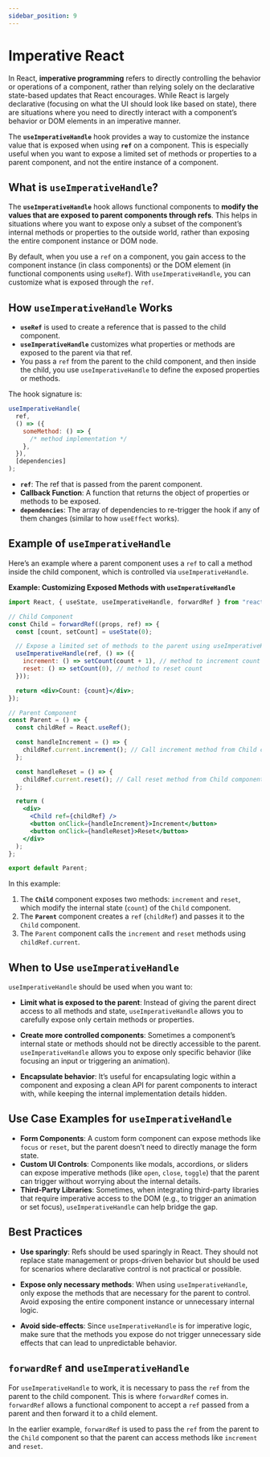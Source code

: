 ```yaml
---
sidebar_position: 9
---
```


# Imperative React

In React, **imperative programming** refers to directly controlling the behavior or operations of a component, rather than relying solely on the declarative state-based updates that React encourages. While React is largely declarative (focusing on what the UI should look like based on state), there are situations where you need to directly interact with a component’s behavior or DOM elements in an imperative manner.

The **`useImperativeHandle`** hook provides a way to customize the instance value that is exposed when using **`ref`** on a component. This is especially useful when you want to expose a limited set of methods or properties to a parent component, and not the entire instance of a component.

## What is `useImperativeHandle`?

The **`useImperativeHandle`** hook allows functional components to **modify the values that are exposed to parent components through refs**. This helps in situations where you want to expose only a subset of the component’s internal methods or properties to the outside world, rather than exposing the entire component instance or DOM node.

By default, when you use a `ref` on a component, you gain access to the component instance (in class components) or the DOM element (in functional components using `useRef`). With `useImperativeHandle`, you can customize what is exposed through the `ref`.

## How `useImperativeHandle` Works

- **`useRef`** is used to create a reference that is passed to the child component.
- **`useImperativeHandle`** customizes what properties or methods are exposed to the parent via that ref.
- You pass a `ref` from the parent to the child component, and then inside the child, you use `useImperativeHandle` to define the exposed properties or methods.

The hook signature is:

```js
useImperativeHandle(
  ref,
  () => ({
    someMethod: () => {
      /* method implementation */
    },
  }),
  [dependencies]
);
```

- **`ref`**: The ref that is passed from the parent component.
- **Callback Function**: A function that returns the object of properties or methods to be exposed.
- **`dependencies`**: The array of dependencies to re-trigger the hook if any of them changes (similar to how `useEffect` works).

## Example of `useImperativeHandle`

Here’s an example where a parent component uses a `ref` to call a method inside the child component, which is controlled via `useImperativeHandle`.

**Example: Customizing Exposed Methods with `useImperativeHandle`**

```jsx
import React, { useState, useImperativeHandle, forwardRef } from "react";

// Child Component
const Child = forwardRef((props, ref) => {
  const [count, setCount] = useState(0);

  // Expose a limited set of methods to the parent using useImperativeHandle
  useImperativeHandle(ref, () => ({
    increment: () => setCount(count + 1), // method to increment count
    reset: () => setCount(0), // method to reset count
  }));

  return <div>Count: {count}</div>;
});

// Parent Component
const Parent = () => {
  const childRef = React.useRef();

  const handleIncrement = () => {
    childRef.current.increment(); // Call increment method from Child component
  };

  const handleReset = () => {
    childRef.current.reset(); // Call reset method from Child component
  };

  return (
    <div>
      <Child ref={childRef} />
      <button onClick={handleIncrement}>Increment</button>
      <button onClick={handleReset}>Reset</button>
    </div>
  );
};

export default Parent;
```

In this example:

1. The **`Child`** component exposes two methods: `increment` and `reset`, which modify the internal state (`count`) of the `Child` component.
2. The **`Parent`** component creates a `ref` (`childRef`) and passes it to the `Child` component.
3. The `Parent` component calls the `increment` and `reset` methods using `childRef.current`.

## When to Use `useImperativeHandle`

`useImperativeHandle` should be used when you want to:

- **Limit what is exposed to the parent**: Instead of giving the parent direct access to all methods and state, `useImperativeHandle` allows you to carefully expose only certain methods or properties.
- **Create more controlled components**: Sometimes a component’s internal state or methods should not be directly accessible to the parent. `useImperativeHandle` allows you to expose only specific behavior (like focusing an input or triggering an animation).

- **Encapsulate behavior**: It’s useful for encapsulating logic within a component and exposing a clean API for parent components to interact with, while keeping the internal implementation details hidden.

## Use Case Examples for `useImperativeHandle`

- **Form Components**: A custom form component can expose methods like `focus` or `reset`, but the parent doesn’t need to directly manage the form state.
- **Custom UI Controls**: Components like modals, accordions, or sliders can expose imperative methods (like `open`, `close`, `toggle`) that the parent can trigger without worrying about the internal details.
- **Third-Party Libraries**: Sometimes, when integrating third-party libraries that require imperative access to the DOM (e.g., to trigger an animation or set focus), `useImperativeHandle` can help bridge the gap.

## Best Practices

- **Use sparingly**: Refs should be used sparingly in React. They should not replace state management or props-driven behavior but should be used for scenarios where declarative control is not practical or possible.
- **Expose only necessary methods**: When using `useImperativeHandle`, only expose the methods that are necessary for the parent to control. Avoid exposing the entire component instance or unnecessary internal logic.

- **Avoid side-effects**: Since `useImperativeHandle` is for imperative logic, make sure that the methods you expose do not trigger unnecessary side effects that can lead to unpredictable behavior.

## `forwardRef` and `useImperativeHandle`

For `useImperativeHandle` to work, it is necessary to pass the `ref` from the parent to the child component. This is where `forwardRef` comes in. `forwardRef` allows a functional component to accept a `ref` passed from a parent and then forward it to a child element.

In the earlier example, `forwardRef` is used to pass the `ref` from the parent to the `Child` component so that the parent can access methods like `increment` and `reset`.
